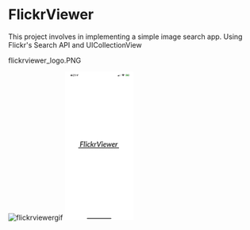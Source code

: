 # FlickrViewer
This project involves in implementing a simple image search app. Using Flickr's Search API and UICollectionView

flickrviewer_logo.PNG

![flickrviewergif](https://user-images.githubusercontent.com/15641201/56233137-47779d80-6037-11e9-8600-655712ccb715.gif)
<img src="flickrviewer_logo.PNG" height="300">
